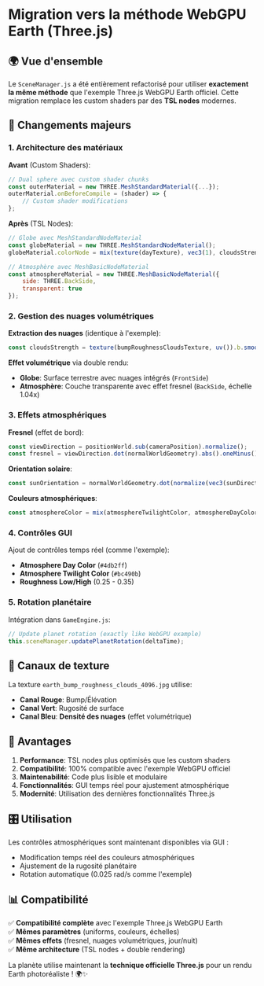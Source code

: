 # Migration vers la méthode WebGPU Earth (Three.js)

## 🌍 Vue d'ensemble

Le `SceneManager.js` a été entièrement refactorisé pour utiliser **exactement la même méthode** que l'exemple Three.js WebGPU Earth officiel. Cette migration remplace les custom shaders par des **TSL nodes** modernes.

## 🚀 Changements majeurs

### 1. **Architecture des matériaux**

**Avant** (Custom Shaders):
```javascript
// Dual sphere avec custom shader chunks
const outerMaterial = new THREE.MeshStandardMaterial({...});
outerMaterial.onBeforeCompile = (shader) => {
    // Custom shader modifications
};
```

**Après** (TSL Nodes):
```javascript
// Globe avec MeshStandardNodeMaterial
const globeMaterial = new THREE.MeshStandardNodeMaterial();
globeMaterial.colorNode = mix(texture(dayTexture), vec3(1), cloudsStrength.mul(2));

// Atmosphère avec MeshBasicNodeMaterial  
const atmosphereMaterial = new THREE.MeshBasicNodeMaterial({
    side: THREE.BackSide, 
    transparent: true 
});
```

### 2. **Gestion des nuages volumétriques**

**Extraction des nuages** (identique à l'exemple):
```javascript
const cloudsStrength = texture(bumpRoughnessCloudsTexture, uv()).b.smoothstep(0.2, 1);
```

**Effet volumétrique** via double rendu:
- **Globe**: Surface terrestre avec nuages intégrés (`FrontSide`)
- **Atmosphère**: Couche transparente avec effet fresnel (`BackSide`, échelle 1.04x)

### 3. **Effets atmosphériques**

**Fresnel** (effet de bord):
```javascript
const viewDirection = positionWorld.sub(cameraPosition).normalize();
const fresnel = viewDirection.dot(normalWorldGeometry).abs().oneMinus().toVar();
```

**Orientation solaire**:
```javascript
const sunOrientation = normalWorldGeometry.dot(normalize(vec3(sunDirection.x, sunDirection.y, sunDirection.z))).toVar();
```

**Couleurs atmosphériques**:
```javascript
const atmosphereColor = mix(atmosphereTwilightColor, atmosphereDayColor, sunOrientation.smoothstep(-0.25, 0.75));
```

### 4. **Contrôles GUI**

Ajout de contrôles temps réel (comme l'exemple):
- **Atmosphere Day Color** (`#4db2ff`)
- **Atmosphere Twilight Color** (`#bc490b`)
- **Roughness Low/High** (0.25 - 0.35)

### 5. **Rotation planétaire**

Intégration dans `GameEngine.js`:
```javascript
// Update planet rotation (exactly like WebGPU example)
this.sceneManager.updatePlanetRotation(deltaTime);
```

## 🎨 Canaux de texture

La texture `earth_bump_roughness_clouds_4096.jpg` utilise:
- **Canal Rouge**: Bump/Élévation
- **Canal Vert**: Rugosité de surface  
- **Canal Bleu**: **Densité des nuages** (effet volumétrique)

## 🌟 Avantages

1. **Performance**: TSL nodes plus optimisés que les custom shaders
2. **Compatibilité**: 100% compatible avec l'exemple WebGPU officiel
3. **Maintenabilité**: Code plus lisible et modulaire
4. **Fonctionnalités**: GUI temps réel pour ajustement atmosphérique
5. **Modernité**: Utilisation des dernières fonctionnalités Three.js

## 🎛️ Utilisation

Les contrôles atmosphériques sont maintenant disponibles via GUI :
- Modification temps réel des couleurs atmosphériques
- Ajustement de la rugosité planétaire
- Rotation automatique (0.025 rad/s comme l'exemple)

## 📊 Compatibilité

✅ **Compatibilité complète** avec l'exemple Three.js WebGPU Earth  
✅ **Mêmes paramètres** (uniforms, couleurs, échelles)  
✅ **Mêmes effets** (fresnel, nuages volumétriques, jour/nuit)  
✅ **Même architecture** (TSL nodes + double rendering)  

La planète utilise maintenant la **technique officielle Three.js** pour un rendu Earth photoréaliste ! 🌍✨ 